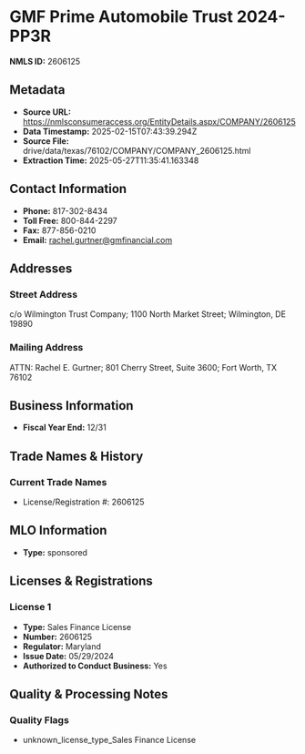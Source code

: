 # GMF Prime Automobile Trust 2024-PP3R

**NMLS ID:** 2606125

## Metadata
- **Source URL:** https://nmlsconsumeraccess.org/EntityDetails.aspx/COMPANY/2606125
- **Data Timestamp:** 2025-02-15T07:43:39.294Z
- **Source File:** drive/data/texas/76102/COMPANY/COMPANY_2606125.html
- **Extraction Time:** 2025-05-27T11:35:41.163348

## Contact Information
- **Phone:** 817-302-8434
- **Toll Free:** 800-844-2297
- **Fax:** 877-856-0210
- **Email:** rachel.gurtner@gmfinancial.com

## Addresses
### Street Address
c/o Wilmington Trust Company; 1100 North Market Street; Wilmington, DE 19890

### Mailing Address
ATTN: Rachel E. Gurtner; 801 Cherry Street, Suite 3600; Fort Worth, TX 76102

## Business Information
- **Fiscal Year End:** 12/31

## Trade Names & History
### Current Trade Names
- License/Registration #: 2606125

## MLO Information
- **Type:** sponsored

## Licenses & Registrations

### License 1
- **Type:** Sales Finance License
- **Number:** 2606125
- **Regulator:** Maryland
- **Issue Date:** 05/29/2024
- **Authorized to Conduct Business:** Yes

## Quality & Processing Notes
### Quality Flags
- unknown_license_type_Sales Finance License
